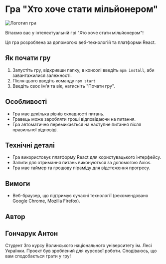 # Гра "Хто хоче стати мільйонером"
![Логотип гри](https://github.com/M0sesz/millionair/blob/main/src/assets/12345.png)

Вітаємо вас у інтелектуальній грі "Хто хоче стати мільйонером"! 

Ця гра розроблена за допомогою веб-технологій та платформи React.

## Як почати гру

1. Запустіть гру, відкривши папку, в консолі введіть `npm install`, аби завантажилися залежності.
2. Після цього введіть команду `npm start`
3. Введіть своє ім'я та вік, натисніть "Почати гру".

## Особливості

- Гра має декілька рівнів складності питань.
- Гравець може заробляти гроші відповідаючи на питання.
- Гра автоматично перемикається на наступне питання після правильної відповіді.

## Технічні деталі

- Гра використовує платформу React для користувацького інтерфейсу.
- Запити для отримання питань виконуються за допомогою Axios.
- Гра має таймер та грошову піраміду для відстеження прогресу.

## Вимоги

- Веб-браузер, що підтримує сучасні технології (рекомендовано Google Chrome, Mozilla Firefox).

## Автор

## Гончарук Антон
Студент 3го курсу Волинського національного університету ім. Лесі Українки.
Проєкт був зроблений для курсової роботи.
Сподіваюсь, що вам сподобається грати у гру!
